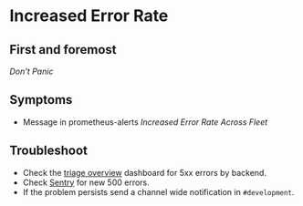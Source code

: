 # Increased Error Rate

## First and foremost

*Don't Panic*

## Symptoms

* Message in prometheus-alerts _Increased Error Rate Across Fleet_

## Troubleshoot
- Check the [triage overview](https://dashboards.gitlab.net/dashboard/db/triage-overview) dashboard for 5xx errors by backend.
- Check [Sentry](https://sentry.gitlab.net/gitlab/gitlabcom/) for new 500 errors.
- If the problem persists send a channel wide notification in `#development`.
